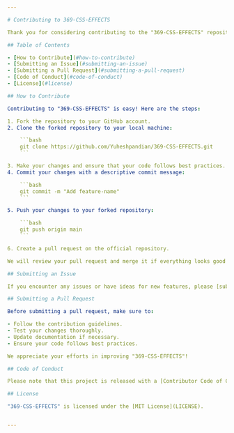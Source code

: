 ```yaml
---

# Contributing to 369-CSS-EFFECTS

Thank you for considering contributing to the "369-CSS-EFFECTS" repository! We welcome your contributions to make this collection of CSS effects and UIs even more interesting and diverse.

## Table of Contents

- [How to Contribute](#how-to-contribute)
- [Submitting an Issue](#submitting-an-issue)
- [Submitting a Pull Request](#submitting-a-pull-request)
- [Code of Conduct](#code-of-conduct)
- [License](#license)

## How to Contribute

Contributing to "369-CSS-EFFECTS" is easy! Here are the steps:

1. Fork the repository to your GitHub account.
2. Clone the forked repository to your local machine:

    ```bash
    git clone https://github.com/Yuheshpandian/369-CSS-EFFECTS.git
    ```

3. Make your changes and ensure that your code follows best practices.
4. Commit your changes with a descriptive commit message:

    ```bash
    git commit -m "Add feature-name"
    ```

5. Push your changes to your forked repository:

    ```bash
    git push origin main
    ```

6. Create a pull request on the official repository.

We will review your pull request and merge it if everything looks good!

## Submitting an Issue

If you encounter any issues or have ideas for new features, please [submit an issue](https://github.com/Yuheshpandian/369-CSS-EFFECTS/issues) with a clear description of the problem or suggestion.

## Submitting a Pull Request

Before submitting a pull request, make sure to:

- Follow the contribution guidelines.
- Test your changes thoroughly.
- Update documentation if necessary.
- Ensure your code follows best practices.

We appreciate your efforts in improving "369-CSS-EFFECTS"!

## Code of Conduct

Please note that this project is released with a [Contributor Code of Conduct](CODE_OF_CONDUCT.md). By participating in this project, you agree to abide by its terms.

## License

"369-CSS-EFFECTS" is licensed under the [MIT License](LICENSE).


---
```

